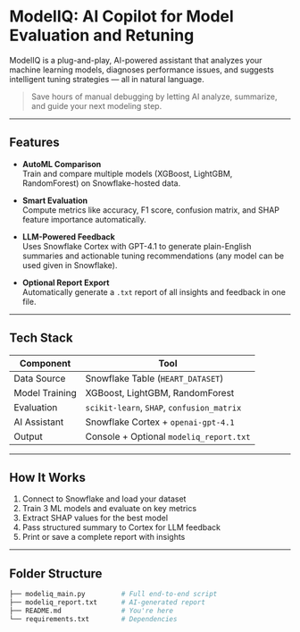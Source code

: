 #  ModelIQ: AI Copilot for Model Evaluation and Retuning

ModelIQ is a plug-and-play, AI-powered assistant that analyzes your machine learning models, diagnoses performance issues, and suggests intelligent tuning strategies — all in natural language.

>  Save hours of manual debugging by letting AI analyze, summarize, and guide your next modeling step.

---

## Features

- **AutoML Comparison**  
  Train and compare multiple models (XGBoost, LightGBM, RandomForest) on Snowflake-hosted data.

- **Smart Evaluation**  
  Compute metrics like accuracy, F1 score, confusion matrix, and SHAP feature importance automatically.

- **LLM-Powered Feedback**  
  Uses Snowflake Cortex with GPT-4.1 to generate plain-English summaries and actionable tuning recommendations (any model can be used given in Snowflake).

- **Optional Report Export**  
  Automatically generate a `.txt` report of all insights and feedback in one file.

---

## Tech Stack

| Component | Tool |
|----------|------|
| Data Source | Snowflake Table (`HEART_DATASET`) |
| Model Training | XGBoost, LightGBM, RandomForest |
| Evaluation | `scikit-learn`, `SHAP`, `confusion_matrix` |
| AI Assistant | Snowflake Cortex + `openai-gpt-4.1` |
| Output | Console + Optional `modeliq_report.txt` |

---

## How It Works

1. Connect to Snowflake and load your dataset
2. Train 3 ML models and evaluate on key metrics
3. Extract SHAP values for the best model
4. Pass structured summary to Cortex for LLM feedback
5. Print or save a complete report with insights

---

## Folder Structure

```bash
├── modeliq_main.py         # Full end-to-end script
├── modeliq_report.txt      # AI-generated report
├── README.md               # You're here
└── requirements.txt        # Dependencies
